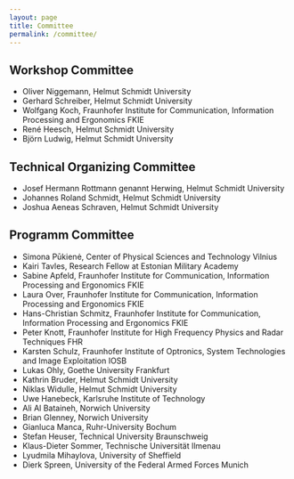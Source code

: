 ```yaml
---
layout: page
title: Committee
permalink: /committee/
---
```


## Workshop Committee

- Oliver Niggemann, Helmut Schmidt University
- Gerhard Schreiber, Helmut Schmidt University
- Wolfgang Koch, Fraunhofer Institute for Communication, Information Processing and Ergonomics FKIE
- René Heesch, Helmut Schmidt University
- Björn Ludwig, Helmut Schmidt University

## Technical Organizing Committee

- Josef Hermann Rottmann genannt Herwing, Helmut Schmidt University
- Johannes Roland Schmidt, Helmut Schmidt University
- Joshua Aeneas Schraven, Helmut Schmidt University

## Programm Committee

- Simona Pūkienė, Center of Physical Sciences and Technology Vilnius
- Kairi Tavles, Research Fellow at Estonian Military Academy
- Sabine Apfeld, Fraunhofer Institute for Communication, Information Processing and Ergonomics FKIE
- Laura Over, Fraunhofer Institute for Communication, Information Processing and Ergonomics FKIE
- Hans-Christian Schmitz, Fraunhofer Institute for Communication, Information Processing and Ergonomics FKIE
- Peter Knott, Fraunhofer Institute for High Frequency Physics and Radar Techniques FHR
- Karsten Schulz, Fraunhofer Institute of Optronics, System Technologies and Image Exploitation IOSB
- Lukas Ohly, Goethe University Frankfurt
- Kathrin Bruder, Helmut Schmidt University
- Niklas Widulle, Helmut Schmidt University
- Uwe Hanebeck, Karlsruhe Institute of Technology
- Ali Al Bataineh, Norwich University
- Brian Glenney, Norwich University
- Gianluca Manca, Ruhr-University Bochum
- Stefan Heuser, Technical University Braunschweig
- Klaus-Dieter Sommer, Technische Universität Ilmenau
- Lyudmila Mihaylova, University of Sheffield
- Dierk Spreen, University of the Federal Armed Forces Munich
